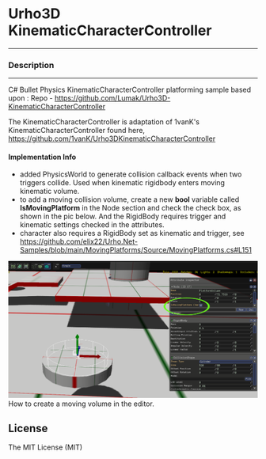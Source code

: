 # Urho3D KinematicCharacterController
-----------------------------------------------------------------------------------

### Description
-----------------------------------------------------------------------------------
C# Bullet Physics KinematicCharacterController platforming sample based upon :
Repo - https://github.com/Lumak/Urho3D-KinematicCharacterController


The KinematicCharacterController is adaptation of 1vanK's KinematicCharacterController found here,
https://github.com/1vanK/Urho3DKinematicCharacterController 

#### Implementation Info
* added PhysicsWorld to generate collision callback events when two triggers collide. Used when kinematic rigidbody enters moving kinematic volume.
* to add a moving collision volume, create a new **bool** variable called **IsMovingPlatform** in the Node section and check the check box, as shown in the pic below. And the RigidBody requires trigger and kinematic settings checked in the attributes.
* character also requires a RigidBody set as kinematic and trigger, see https://github.com/elix22/Urho.Net-Samples/blob/main/MovingPlatforms/Source/MovingPlatforms.cs#L151

![alt tag](https://github.com/elix22/Urho.Net-Samples/blob/main/MovingPlatforms/screenshot/EditorMovingPlatform.png)
How to create a moving volume in the editor.


License
-----------------------------------------------------------------------------------
The MIT License (MIT)










